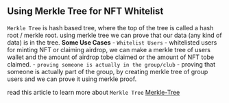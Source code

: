 ## Using Merkle Tree for NFT Whitelist
   `Merkle Tree` is hash based tree, where the top of the tree is called a hash root / merkle root. using merkle tree we can prove that our data (any kind of data) is in the tree.
    **Some Use Cases**
    - `Whitelist Users` - whitelisted users for minting NFT or claiming airdrop, we can make a merkle tree of users wallet and the amount of airdrop tobe claimed or the amount of NFT tobe claimed.
    - `proving someone is actually in the group/club` - proving that someone is actually part of the group, by creating merkle tree of group users and we can prove it using merkle proof.

  read this article to learn more about `Merkle Tree` [Merkle-Tree](https://dev.to/peterblockman/understand-merkle-tree-by-making-a-nft-minting-whitelist-1148)